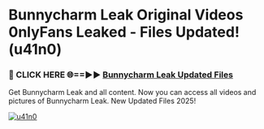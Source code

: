 # Bunnycharm Leak Original Videos 0nlyFans Leaked - Files Updated! (u41n0)

<h3>🔴 CLICK HERE 🌐==►► <a href="https://tinyurl.com/3hn5wdd3" rel="nofollow">Bunnycharm Leak Updated Files</a></h3>

Get Bunnycharm Leak and all content. Now you can access all videos and pictures of Bunnycharm Leak. New Updated Files 2025!

[![u41n0](https://i.imgur.com/4HnBqBT.gif)](https://tinyurl.com/3hn5wdd3)
